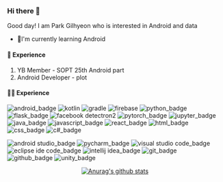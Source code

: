 ### Hi there 👋

Good day! I am Park Gilhyeon who is interested in Android and data

* 🌱I'm currently learning Android


#### 🌠 Experience
1. YB Member - SOPT 25th Android part
2. Android Developer - plot


#### 👨‍💻 Experience
![android_badge](https://img.shields.io/badge/-Android-green?logo=Android&logoColor=black)
![kotlin](http://img.shields.io/badge/-Kotlin-blue?logo=kotlin&logoColor=white)
![gradle](http://img.shields.io/badge/-Gradle-darkblue?logo=Gradle&logoColor=white)
![firebase](http://img.shields.io/badge/-Firebase-yellow?logo=Firebase&logoColor=black)
![python_badge](https://img.shields.io/badge/-Python-blue?logo=Python&logoColor=white)
![flask_badge](https://img.shields.io/badge/-Flask-black?logo=Flask&logoColor=white)
![facebook detectron2](http://img.shields.io/badge/-Facebook_Detectron2-blue?logo=Facebook&logoColor=white)
![pytorch_badge](https://img.shields.io/badge/-PyTorch-orange?logo=PyTorch&logoColor=white)
![jupyter_badge](https://img.shields.io/badge/-Jupyter-orange?logo=Jupyter&logoColor=white)
![java_badge](https://img.shields.io/badge/-Java-blue?logo=Java&logoColor=white)
![javascript_badge](https://img.shields.io/badge/-JavaScript-yellow?logo=JavaScript&logoColor=black)
![react_badge](https://img.shields.io/badge/-React-skyblue?logo=React&logoColor=black)
![html_badge](https://img.shields.io/badge/-HTML5-orange?logo=HTML5&logoColor=white)
![css_badge](https://img.shields.io/badge/-CSS3-skyblue?logo=CSS3&logoColor=white)
![c#_badge](https://img.shields.io/badge/-C#-green?logo=C+Sharp&logoColor=white)

![android studio_badge](https://img.shields.io/badge/-Android_Studio-green?logo=Android+Studio&logoColor=black)
![pycharm_badge](https://img.shields.io/badge/-Pycharm-black?logo=Pycharm&logoColor=white)
![visual studio code_badge](https://img.shields.io/badge/-Visual_Studio_Code-blue?logo=Visual+Studio+Code&logoColor=white)
![eclipse ide code_badge](https://img.shields.io/badge/-Eclipse_IDE-pupple?logo=Eclipse+IDE&logoColor=white)
![intellij idea_badge](https://img.shields.io/badge/-IntelliJ_IDEA-black?logo=IntelliJ+IDEA&logoColor=white)
![git_badge](https://img.shields.io/badge/-Git-orange?logo=Git&logoColor=white)
![github_badge](https://img.shields.io/badge/-Github-black?logo=Github&logoColor=white)
![unity_badge](https://img.shields.io/badge/-Unity-black?logo=Unity&logoColor=white)




<div align=center>
  
  
[![Anurag's github stats](https://github-readme-stats.vercel.app/api?username=ureChanger&show_icons&count_private=true&theme=vue-dark)](https://github.com/anuraghazra/github-readme-stats)


</div>
